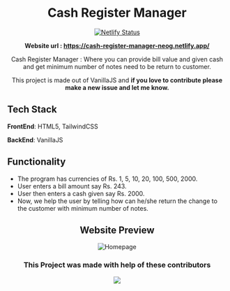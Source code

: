 



<div align="center">

# Cash Register Manager
  
[![Netlify Status](https://api.netlify.com/api/v1/badges/e0b743b2-c7ba-4a92-b911-281a7e71fe85/deploy-status)](https://app.netlify.com/sites/cash-register-manager-neog/deploys)

**Website url : https://cash-register-manager-neog.netlify.app/**

Cash Register Manager : Where you can provide bill value and given cash and get minimum number of notes need to be return to customer.

This project is made out of VanillaJS and **if you love to contribute please make a new issue and let me know.**

</div>  

## Tech Stack
   **FrontEnd**: HTML5, TailwindCSS
   
   **BackEnd**: VanillaJS

## Functionality
- The program has currencies of Rs. 1, 5, 10, 20, 100, 500, 2000.
- User enters a bill amount say Rs. 243.
- User then enters a cash given say Rs. 2000.
- Now, we help the user by telling how can he/she return the change to the customer with minimum number of notes.

        
<div align="center">
        
        
## Website Preview

<p align="center">
        <img src="https://i.imgur.com/kW73JZK.gif" alt="Homepage">
</p>

### This Project was made with help of these contributors

<p align="center">
        <a href="https://github.com/logan1x/cashRegister/graphs/contributors">
                <img src="https://contributors-img.web.app/image?repo=logan1x/cashRegister" />
        </a>
</p>

</div>  
